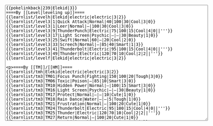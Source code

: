 </p><textarea readonly="" accesskey="," id="wpTextbox1" cols="80" rows="25" style="" class="mw-editfont-monospace" lang="en" dir="ltr" name="wpTextbox1">{{pokelinkback|239|Elekid|3}}
====By [[Level|leveling up]]====
{{learnlist/levelh|Elekid|electric|electric|3|2}}
{{learnlist/level3|1|Quick Attack|Normal|40|100|30|Cool|3|0}}
{{learnlist/level3|1|Leer|Normal|—|100|30|Cool|3|0}}
{{learnlist/level3|9|ThunderPunch|Electric|75|100|15|Cool|4|0||'''}}
{{learnlist/level3|17|Light Screen|Psychic|—|—|30|Beauty|1|0}}
{{learnlist/level3|25|Swift|Normal|60|—|20|Cool|2|0}}
{{learnlist/level3|33|Screech|Normal|—|85|40|Smart|1|3}}
{{learnlist/level3|41|Thunderbolt|Electric|95|100|15|Cool|4|0||'''}}
{{learnlist/level3|49|Thunder|Electric|120|70|10|Cool|2|2||'''}}
{{learnlist/levelf|Elekid|electric|electric|3|2}}

====By [[TM]]/[[HM]]====
{{learnlist/tmh|Elekid|electric|electric|3|2}}
{{learnlist/tm3|TM01|Focus Punch|Fighting|150|100|20|Tough|3|0}}
{{learnlist/tm3|TM06|Toxic|Poison|—|85|10|Smart|3|0}}
{{learnlist/tm3|TM10|Hidden Power|Normal|—|100|15|Smart|3|0}}
{{learnlist/tm3|TM16|Light Screen|Psychic|—|—|30|Beauty|1|0}}
{{learnlist/tm3|TM17|Protect|Normal|—|—|10|Cute|1|0}}
{{learnlist/tm3|TM18|Rain Dance|Water|—|—|5|Tough|1|0}}
{{learnlist/tm3|TM21|Frustration|Normal|—|100|20|Cute|1|0}}
{{learnlist/tm3|TM24|Thunderbolt|Electric|95|100|15|Cool|4|0||'''}}
{{learnlist/tm3|TM25|Thunder|Electric|120|70|10|Cool|2|2||'''}}
{{learnlist/tm3|TM27|Return|Normal|—|100|20|Cute|1|0}}
{{learnlist/tm3|TM29|Psychic|Psychic|90|100|10|Smart|1|3}}
{{learnlist/tm3|TM31|Brick Break|Fighting|75|100|15|Cool|1|4}}
{{learnlist/tm3|TM32|Double Team|Normal|—|—|15|Cool|2|0}}
{{learnlist/tm3|TM34|Shock Wave|Electric|60|—|20|Cool|2|0||'''}}
{{learnlist/tm3|TM42|Facade|Normal|70|100|20|Cute|2|0}}
{{learnlist/tm3|TM43|Secret Power|Normal|70|100|20|Smart|1|0}}
{{learnlist/tm3|TM44|Rest|Psychic|—|—|10|Cute|2|0}}
{{learnlist/tm3|TM45|Attract|Normal|—|100|15|Cute|2|0}}
{{learnlist/tm3|TM46|Thief|Dark|40|100|10|Tough|1|0}}
{{learnlist/tm3|HM05|Flash|Normal|—|70|20|Beauty|3|0}}
{{learnlist/tm3|HM06|Rock Smash|Fighting|20|100|15|Tough|1|0}}
{{learnlist/tmf|Elekid|electric|electric|3|2}}

====By {{pkmn|breeding}}====
{{learnlist/breedh|Elekid|electric|electric|3|2}}
{{learnlist/breed3|{{MSP/3|122|Mr. Mime}}|Barrier|Psychic|—|—|30|Cool|1|0}}
{{learnlist/breed3|{{MSP/3|066|Machop}}{{MSP/3|067|Machoke}}{{MSP/3|068|Machamp}}|Cross Chop|Fighting|100|80|5|Cool|3|0}}
{{learnlist/breed3|{{MSP/3|107|Hitmonchan}}{{MSP/3|126|Magmar}}{{MSP/3|308|Medicham}}|Fire Punch|Fire|75|100|15|Beauty|4|0}}
{{learnlist/breed3|{{MSP/3|107|Hitmonchan}}{{MSP/3|308|Medicham}}|Ice Punch|Ice|75|100|15|Beauty|4|0}}
{{learnlist/breed3|{{MSP/3|066|Machop}}{{MSP/3|067|Machoke}}{{MSP/3|068|Machamp}}|Karate Chop|Fighting|50|100|25|Tough|3|0}}
{{learnlist/breed3|{{MSP/3|096|Drowzee}}{{MSP/3|097|Hypno}}{{MSP/3|106|Hitmonlee}}{{MSP/3|122|Mr. Mime}}{{MSP/3|307|Meditite}}{{MSP/3|308|Medicham}}|Meditate|Psychic|—|—|40|Beauty|1|0}}
{{learnlist/breed3|{{MSP/3|106|Hitmonlee}}{{MSP/3|237|Hitmontop}}|Rolling Kick|Fighting|60|85|15|Cool|1|3}}
{{learnlist/breedf|Elekid|electric|electric|3|2}}

====By [[Move Tutor|tutoring]]====
{{learnlist/tutorh|Elekid|electric|electric|3|2}}
{{learnlist/tutor3|Body Slam|Normal|85|100|15|Tough|1|4|||yes|yes|yes}}
{{learnlist/tutor3|Counter|Fighting|—|100|20|Tough|2|0|||yes|yes|no}}
{{learnlist/tutor3|Double-Edge|Normal|120|100|15|Tough|6|0|||yes|yes|yes}}
{{learnlist/tutor3|DynamicPunch|Fighting|100|50|5|Cool|2|1|||no|yes|no}}
{{learnlist/tutor3|Endure|Normal|—|—|10|Tough|2|0|||no|yes|no}}
{{learnlist/tutor3|Fire Punch|Fire|75|100|15|Beauty|4|0|||no|yes|no}}
{{learnlist/tutor3|Ice Punch|Ice|75|100|15|Beauty|4|0|||no|yes|no}}
{{learnlist/tutor3|Mega Kick|Normal|120|75|5|Cool|4|0|||yes|yes|no}}
{{learnlist/tutor3|Mega Punch|Normal|80|85|20|Tough|4|0|||yes|yes|no}}
{{learnlist/tutor3|Mimic|Normal|—|—|10|Cute|1|0|||yes|yes|yes}}
{{learnlist/tutor3|Mud-Slap|Ground|20|100|10|Cute|2|1|||no|yes|no}}
{{learnlist/tutor3|Seismic Toss|Fighting|—|100|20|Tough|2|1|||yes|yes|yes}}
{{learnlist/tutor3|Sleep Talk|Normal|—|—|10|Cute|3|0|||no|yes|no}}
{{learnlist/tutor3|Snore|Normal|40|100|15|Cute|4|0|||no|yes|no}}
{{learnlist/tutor3|Substitute|Normal|—|—|10|Smart|2|0|||yes|yes|yes}}
{{learnlist/tutor3|Swagger|Normal|—|90|15|Cute|2|0|||no|yes|yes}}
{{learnlist/tutor3|Swift|Normal|60|—|20|Cool|2|0|||no|yes|no}}
{{learnlist/tutor3|ThunderPunch|Electric|75|100|15|Cool|4|0||'''|no|yes|no}}
{{learnlist/tutor3|Thunder Wave|Electric|—|100|20|Cool|2|1|||yes|yes|yes}}
{{learnlist/tutorf|Elekid|electric|electric|3|2}}

====By {{pkmn2|event}}s====
{{learnlist/eventh|Elekid|electric|electric|3|2}}
{{learnlist/event3|[[In-game trade#XD: Gale of Darkness|Hordel's Elekid]] ([[Trade]] for  [[purification|purified]] {{p|Togepi}}){{sup/ss|XD}}|Cross Chop|Fighting|100|80|5|Cool|3|0}}
{{learnlist/event3|[[In-game trade#XD: Gale of Darkness|Hordel's Elekid]] ([[Trade]] for  [[purification|purified]] {{p|Togepi}}){{sup/ss|XD}}|Fire Punch|Fire|75|100|15|Beauty|4|0}}
{{learnlist/event3|[[In-game trade#XD: Gale of Darkness|Hordel's Elekid]] ([[Trade]] for  [[purification|purified]] {{p|Togepi}}){{sup/ss|XD}}|Ice Punch|Ice|75|100|15|Beauty|4|0}}
{{learnlist/eventf|Elekid|electric|electric|3|2}}

[[fr:Élekid/Génération 3]]
[[it:Elekid/Mosse apprese in terza generazione]]
[[ja:エレキッド/第六世代以前のおぼえるわざ]]
[[zh:电击怪/第三世代招式表]]
